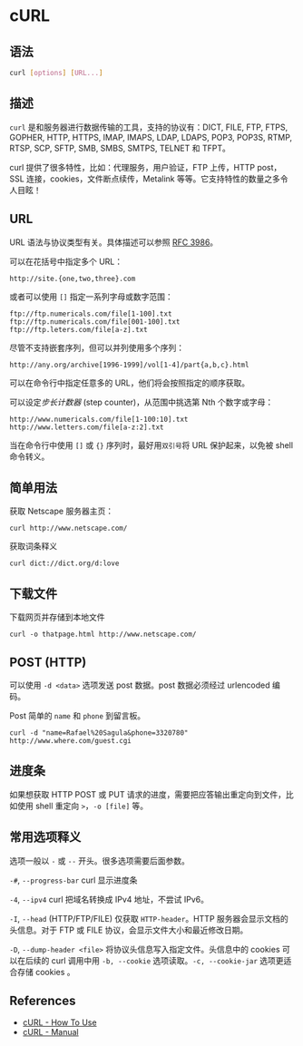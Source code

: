 # cURL

## 语法

```bash
curl [options] [URL...]
```

## 描述

`curl` 是和服务器进行数据传输的工具，支持的协议有：DICT, FILE, FTP, FTPS, GOPHER, HTTP, HTTPS, IMAP, IMAPS, LDAP, LDAPS, POP3, POP3S, RTMP, RTSP, SCP, SFTP, SMB, SMBS, SMTPS, TELNET 和 TFPT。

curl 提供了很多特性，比如：代理服务，用户验证，FTP 上传，HTTP post，SSL 连接，cookies，文件断点续传，Metalink 等等。它支持特性的数量之多令人目眩！

## URL

URL 语法与协议类型有关。具体描述可以参照 [RFC 3986](http://www.ietf.org/rfc/rfc3986.txt)。

可以在花括号中指定多个 URL：

```
http://site.{one,two,three}.com
```

或者可以使用 `[]` 指定一系列字母或数字范围：

```
ftp://ftp.numericals.com/file[1-100].txt
ftp://ftp.numericals.com/file[001-100].txt
ftp://ftp.leters.com/file[a-z].txt
```

尽管不支持嵌套序列，但可以并列使用多个序列：

```
http://any.org/archive[1996-1999]/vol[1-4]/part{a,b,c}.html
```

可以在命令行中指定任意多的 URL，他们将会按照指定的顺序获取。

可以设定*步长计数器* (step counter)，从范围中挑选第 Nth 个数字或字母：

```
http://www.numericals.com/file[1-100:10].txt
http://www.letters.com/file[a-z:2].txt
```

当在命令行中使用 `[]` 或 `{}` 序列时，最好用`双引号`将 URL 保护起来，以免被 shell 命令转义。

## 简单用法

获取 Netscape 服务器主页：

```
curl http://www.netscape.com/
```

获取词条释义

```
curl dict://dict.org/d:love
```

## 下载文件

下载网页并存储到本地文件

```
curl -o thatpage.html http://www.netscape.com/
```

## POST (HTTP)

可以使用 `-d <data>` 选项发送 post 数据。post 数据必须经过 urlencoded 编码。

Post 简单的 `name` 和 `phone` 到留言板。

```
curl -d "name=Rafael%20Sagula&phone=3320780" http://www.where.com/guest.cgi
```

## 进度条

如果想获取 HTTP POST 或 PUT 请求的进度，需要把应答输出重定向到文件，比如使用 shell 重定向 `>`，`-o [file]` 等。

## 常用选项释义

选项一般以 `-` 或 `--` 开头。很多选项需要后面参数。

`-#`, `--progress-bar` curl 显示进度条

`-4`, `--ipv4` curl 把域名转换成 IPv4 地址，不尝试 IPv6。

`-I`, `--head` (HTTP/FTP/FILE) 仅获取 `HTTP-header`。HTTP 服务器会显示文档的头信息。对于 FTP 或 FILE 协议，会显示文件大小和最近修改日期。

`-D`, `--dump-header <file>` 将协议头信息写入指定文件。头信息中的 cookies 可以在后续的 curl 调用中用 `-b, --cookie` 选项读取。`-c, --cookie-jar` 选项更适合存储 cookies 。

## References

* [cURL - How To Use](https://curl.haxx.se/docs/manpage.html)
* [cURL - Manual](https://curl.haxx.se/docs/manual.html)